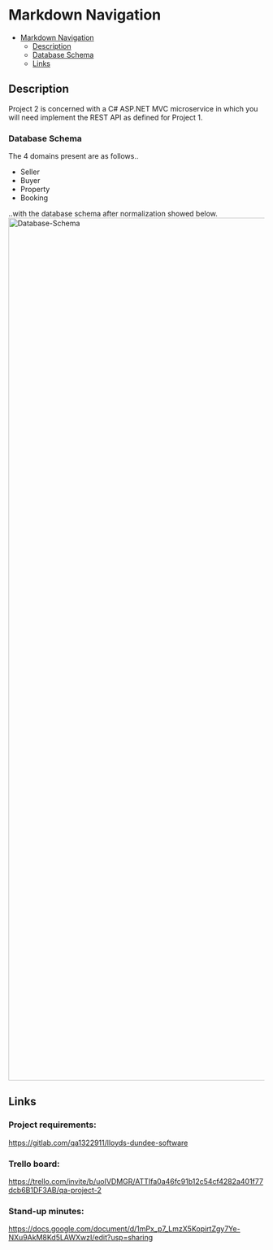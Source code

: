 # Markdown Navigation

<!-- TOC -->

- [Markdown Navigation](#markdown-navigation)
  - [Description](#description)
  - [Database Schema](#database-schema)
  - [Links](#links)

<!-- /TOC -->

## Description
Project 2 is concerned with a C# ASP.NET MVC microservice in which you will need implement the REST API as defined for Project 1.

### Database Schema
The 4 domains present are as follows..
- Seller
- Buyer
- Property
- Booking

..with the database schema after normalization showed below.
<img width="1696" alt="Database-Schema" src="https://github.com/lyamwalburn/Projecy2/assets/114401905/edca2f5c-59c2-460b-b6c5-a11c7bcb5169">




## Links

### Project requirements:
https://gitlab.com/qa1322911/lloyds-dundee-software

### Trello board:
https://trello.com/invite/b/uoIVDMGR/ATTIfa0a46fc91b12c54cf4282a401f77dcb6B1DF3AB/qa-project-2

### Stand-up minutes:
https://docs.google.com/document/d/1mPx_p7_LmzX5KopirtZgy7Ye-NXu9AkM8Kd5LAWXwzI/edit?usp=sharing
